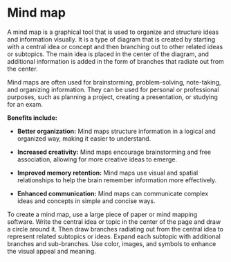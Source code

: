 # Mind map

A mind map is a graphical tool that is used to organize and structure ideas and information visually. It is a type of diagram that is created by starting with a central idea or concept and then branching out to other related ideas or subtopics. The main idea is placed in the center of the diagram, and additional information is added in the form of branches that radiate out from the center.

Mind maps are often used for brainstorming, problem-solving, note-taking, and organizing information. They can be used for personal or professional purposes, such as planning a project, creating a presentation, or studying for an exam.

**Benefits include:**

* **Better organization:** Mind maps structure information in a logical and organized way, making it easier to understand.

* **Increased creativity:** Mind maps encourage brainstorming and free association, allowing for more creative ideas to emerge.

* **Improved memory retention:** Mind maps use visual and spatial relationships to help the brain remember information more effectively.

* **Enhanced communication:** Mind maps can communicate complex ideas and concepts in simple and concise ways.

To create a mind map, use a large piece of paper or mind mapping software. Write the central idea or topic in the center of the page and draw a circle around it. Then draw branches radiating out from the central idea to represent related subtopics or ideas. Expand each subtopic with additional branches and sub-branches. Use color, images, and symbols to enhance the visual appeal and meaning.